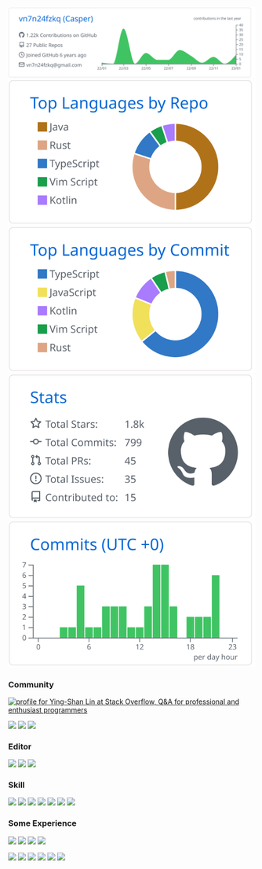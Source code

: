 
<picture>
  <source media="(prefers-color-scheme: dark)" srcset="https://raw.githubusercontent.com/yslinear/github-profile-summary-cards/master/profile-summary-card-output/github_dark/0-profile-details.svg">
  <img src="https://raw.githubusercontent.com/yslinear/github-profile-summary-cards/master/profile-summary-card-output/github/0-profile-details.svg">
</picture>
<picture>
  <source media="(prefers-color-scheme: dark)" srcset="https://raw.githubusercontent.com/yslinear/github-profile-summary-cards/master/profile-summary-card-output/github_dark/1-repos-per-language.svg">
  <img src="https://raw.githubusercontent.com/yslinear/github-profile-summary-cards/master/profile-summary-card-output/github/1-repos-per-language.svg">
</picture>
<picture>
  <source media="(prefers-color-scheme: dark)" srcset="https://raw.githubusercontent.com/yslinear/github-profile-summary-cards/master/profile-summary-card-output/github_dark/2-most-commit-language.svg">
  <img src="https://raw.githubusercontent.com/yslinear/github-profile-summary-cards/master/profile-summary-card-output/github/2-most-commit-language.svg">
</picture>
<picture>
  <source media="(prefers-color-scheme: dark)" srcset="https://raw.githubusercontent.com/yslinear/github-profile-summary-cards/master/profile-summary-card-output/github_dark/3-stats.svg">
  <img src="https://raw.githubusercontent.com/yslinear/github-profile-summary-cards/master/profile-summary-card-output/github/3-stats.svg">
</picture>
<picture>
  <source media="(prefers-color-scheme: dark)" srcset="https://raw.githubusercontent.com/yslinear/github-profile-summary-cards/master/profile-summary-card-output/github_dark/4-productive-time.svg">
  <img src="https://raw.githubusercontent.com/yslinear/github-profile-summary-cards/master/profile-summary-card-output/github/4-productive-time.svg">
</picture>

### Community

<a href="https://stackoverflow.com/users/8970303/ying-shan-lin">
  <picture>
    <source media="(prefers-color-scheme: dark)" srcset="https://stackoverflow.com/users/flair/8970303.png?theme=dark">
    <img src="https://stackoverflow.com/users/flair/8970303.png" width="200"
      alt="profile for Ying-Shan Lin at Stack Overflow, Q&amp;A for professional and enthusiast programmers"
      title="profile for Ying-Shan Lin at Stack Overflow, Q&amp;A for professional and enthusiast programmers">
  </picture>
</a>

[![](https://img.shields.io/badge/-LinkedIn-0A66C2?logo=linkedin&logoColor=white)](https://www.linkedin.com/in/yslinear/)
[![](https://img.shields.io/badge/-LeetCode-FFA116?logo=leetcode&logoColor=white)](https://leetcode.com/yslinear/)
[![](https://img.shields.io/badge/-DEV%20Community-0A0A0A?logo=dev.to&logoColor=white)](https://dev.to/yslinear/)

### Editor

[![](https://img.shields.io/badge/-Visual%20Studio%20Code-007ACC?logo=visual-studio-code&logoColor=white)](https://code.visualstudio.com/)
[![](https://img.shields.io/badge/-How%20I%20VSCode-292e39)](https://howivscode.com/yslinear/)
[![](https://img.shields.io/badge/-FiraCode-eee7d6)](https://github.com/tonsky/FiraCode/)

### Skill


[![](https://img.shields.io/badge/-Go-00ADD8?logo=go&logoColor=white)](https://golang.org/)
[![](https://img.shields.io/badge/-PHP-777BB4?logo=php&logoColor=white)](https://www.php.net/)
[![](https://img.shields.io/badge/-Docker-2496ED?logo=docker&logoColor=white)](https://www.docker.com/)
[![](https://img.shields.io/badge/-MySQL-4479A1?logo=mysql&logoColor=white)](https://www.mysql.com/)
[![](https://img.shields.io/badge/-Google%20Cloud-4285F4?logo=google-cloud&logoColor=white)](https://cloud.google.com/)
[![](https://img.shields.io/badge/-Vanilla%20JS-F7DF1E?logo=javascript&logoColor=white)](http://vanilla-js.com/)
[![](https://img.shields.io/badge/-Joomla!-5091CD?logo=joomla&logoColor=white)](https://www.joomla.org/)

### Some Experience

[![](https://img.shields.io/badge/-Nuxt.js-00C58E?logo=nuxt.js&logoColor=white)](https://nuxtjs.org/)
[![](https://img.shields.io/badge/-Vue.js-4FC08D?logo=vue.js&logoColor=white)](https://vuejs.org/)
[![](https://img.shields.io/badge/-Vuetify-1867C0?logo=vuetify&logoColor=white)](https://vuetifyjs.com/)
[![](https://img.shields.io/badge/-Laravel-FF2D20?logo=laravel&logoColor=white)](https://laravel.com/)

[![](https://img.shields.io/badge/-Amazon%20AWS-232F3E?logo=amazon-aws&logoColor=white)](https://aws.amazon.com/)
[![](https://img.shields.io/badge/-NGINX-009639?logo=nginx&logoColor=white)](https://www.nginx.com/)
[![](https://img.shields.io/badge/-Grafana-F46800?logo=grafana&logoColor=white)](https://www.grafana.com/)
[![](https://img.shields.io/badge/-Prometheus-E6522C?logo=prometheus&logoColor=white)](https://prometheus.io/)
[![](https://img.shields.io/badge/-Raspberry%20Pi-A22846?logo=raspberry-pi&logoColor=white)](https://www.raspberrypi.org/)
[![](https://img.shields.io/badge/-Postman-FF6C37?logo=postman&logoColor=white)](https://www.postman.com/)
